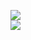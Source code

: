 [![](https://img.shields.io/badge/Made%20With-Github%20Spray-lightgrey.svg?style=for-the-badge&logo=github)](https://github.com/Annihil/github-spray#29853)  
[![](https://i.imgur.com/2DrTn0Z.gif)](https://github.com/Annihil/github-spray)